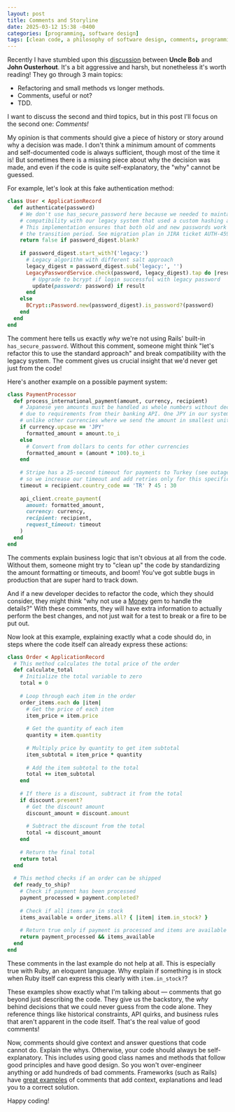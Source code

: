 ```yaml
---
layout: post
title: Comments and Storyline
date: 2025-03-12 15:38 -0400
categories: [programming, software design]
tags: [clean code, a philosophy of software design, comments, programming]
---
```


Recently I have stumbled upon this [discussion](https://github.com/johnousterhout/aposd-vs-clean-code/blob/main/README.md) between **Uncle Bob** and **John Ousterhout**. It's a bit aggressive and harsh, but nonetheless it's worth reading! They go through 3 main topics:

- Refactoring and small methods vs longer methods.
- Comments, useful or not?
- TDD.

I want to discuss the second and third topics, but in this post I'll focus on the second one: _Comments!_

My opinion is that comments should give a piece of history or story around why a decision was made. I don't think a minimum amount of comments and self-documented code is always sufficient, though most of the time it is! But sometimes there is a missing piece about why the decision was made, and even if the code is quite self-explanatory, the "why" cannot be guessed.

For example, let's look at this fake authentication method:

```ruby
class User < ApplicationRecord
  def authenticate(password)
    # We don't use has_secure_password here because we needed to maintain
    # compatibility with our legacy system that used a custom hashing algorithm.
    # This implementation ensures that both old and new passwords work during
    # the transition period. See migration plan in JIRA ticket AUTH-4592.
    return false if password_digest.blank?
    
    if password_digest.start_with?('legacy:')
      # Legacy algorithm with different salt approach
      legacy_digest = password_digest.sub('legacy:', '')
      LegacyPasswordService.check(password, legacy_digest).tap do |result|
        # Upgrade to bcrypt if login successful with legacy password
        update(password: password) if result
      end
    else
      BCrypt::Password.new(password_digest).is_password?(password)
    end
  end
end
```

The comment here tells us exactly _why_ we're not using Rails' built-in `has_secure_password`. Without this comment, someone might think "let's refactor this to use the standard approach" and break compatibility with the legacy system. The comment gives us crucial insight that we'd never get just from the code!

Here's another example on a possible payment system:

```ruby
class PaymentProcessor
  def process_international_payment(amount, currency, recipient)
    # Japanese yen amounts must be handled as whole numbers without decimal places
    # due to requirements from their banking API. One JPY in our system is sent as 1,
    # unlike other currencies where we send the amount in smallest unit (cents)
    if currency.upcase == 'JPY'
      formatted_amount = amount.to_i
    else
      # Convert from dollars to cents for other currencies
      formatted_amount = (amount * 100).to_i
    end
    
    # Stripe has a 25-second timeout for payments to Turkey (see outage report 2023-05-12)
    # so we increase our timeout and add retries only for this specific country
    timeout = recipient.country_code == 'TR' ? 45 : 30
    
    api_client.create_payment(
      amount: formatted_amount,
      currency: currency,
      recipient: recipient,
      request_timeout: timeout
    )
  end
end
```

The comments explain business logic that isn't obvious at all from the code. Without them, someone might try to "clean up" the code by standardizing the amount formatting or timeouts, and boom! You've got subtle bugs in production that are super hard to track down.

And if a new developer decides to refactor the code, which they should consider, they might think "why not use a [Money](https://github.com/RubyMoney/money) gem to handle the details?" With these comments, they will have extra information to actually perform the best changes, and not just wait for a test to break or a fire to be put out.

Now look at this example, explaining exactly what a code should do, in steps where the code itself can already express these actions:

```ruby
class Order < ApplicationRecord
  # This method calculates the total price of the order
  def calculate_total
    # Initialize the total variable to zero
    total = 0
    
    # Loop through each item in the order
    order_items.each do |item|
      # Get the price of each item
      item_price = item.price
      
      # Get the quantity of each item
      quantity = item.quantity
      
      # Multiply price by quantity to get item subtotal
      item_subtotal = item_price * quantity
      
      # Add the item subtotal to the total
      total += item_subtotal
    end
    
    # If there is a discount, subtract it from the total
    if discount.present?
      # Get the discount amount
      discount_amount = discount.amount
      
      # Subtract the discount from the total
      total -= discount_amount
    end
    
    # Return the final total
    return total
  end
  
  # This method checks if an order can be shipped
  def ready_to_ship?
    # Check if payment has been processed
    payment_processed = payment.completed?
    
    # Check if all items are in stock
    items_available = order_items.all? { |item| item.in_stock? }
    
    # Return true only if payment is processed and items are available
    return payment_processed && items_available
  end
end
```

These comments in the last example do not help at all. This is especially true with Ruby, an eloquent language. Why explain if something is in stock when Ruby itself can express this clearly with `item.in_stock?`?

These examples show exactly what I'm talking about — comments that go beyond just describing the code. They give us the backstory, the _why_ behind decisions that we could never guess from the code alone. They reference things like historical constraints, API quirks, and business rules that aren't apparent in the code itself. That's the real value of good comments!

Now, comments should give context and answer questions that code cannot do. Explain the whys. Otherwise, your code should always be self-explanatory. This includes using good class names and methods that follow good principles and have good design. So you won't over-engineer anything or add hundreds of bad comments.
Frameworks (such as Rails) have [great examples](https://github.com/rails/rails/blob/main/activesupport/lib/active_support/concern.rb) of comments that add context, explanations and lead you to a correct solution.

Happy coding!
